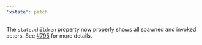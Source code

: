 ```yaml
---
'xstate': patch
---
```


The `state.children` property now properly shows all spawned and invoked actors. See [#795](https://github.com/davidkpiano/xstate/issues/795) for more details.
